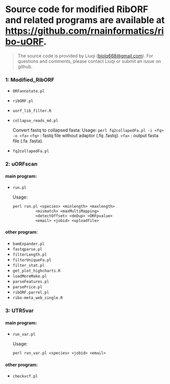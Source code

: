 # Source code for modified RibORF and related programs are available at https://github.com/rnainformatics/ribo-uORF.

> The source code is provided by Liuqi (biolq668@gmail.com). For questions and comments, please contact Liuqi or submit an issue on github.

### 1: Modified_RibORF

- `ORFannotate.pl`

- `ribORF.pl`

- `uorf_lib_filter.R`

- `collapse_reads_md.pl`

  Convert fastq to collapsed fasta:
      Usage: `perl fq2collapedFa.pl -i <fq> -o <fa>`
      `<fq>` : fastq file without adaptor (.fq .fastq).
      `<fa>` : output fasta file (.fa .fasta).

- `fq2collapedFa.pl`

### 2: uORFscan

####  main program:

- `run.pl`   

  Usage:
  
  ```perl
  perl run.pl <species> <minlength> <maxlength>
  			<mismatch> <maxMultiMapping> 
  			<detectOffset> <deDup> <ORFpvalue> 
  			<email> <jobid> <uploadfile>
  ```

#### other program:

- `bamExpander.pl`
- `fastqparse.pl`
- `filterLength.pl`
- `filterUniqueFa.pl`
- `filter_stat.pl`
- `get_plot_highcharts.R`
- `loadMoreMake.pl`
- `parseFeatures.pl`
- `parsePrice.pl`
- `ribORF.parrel.pl`
- `ribo-meta_web_single.R`

### 3: UTR5var

####  main program:
- `run_var.pl` 

  Usage:

  ```perl
  perl run_var.pl <species> <jobid> <email>
  ```
####  other program:
- `checkvcf.pl`

